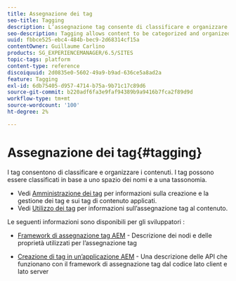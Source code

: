 ```yaml
---
title: Assegnazione dei tag
seo-title: Tagging
description: L’assegnazione tag consente di classificare e organizzare i contenuti
seo-description: Tagging allows content to be categorized and organized
uuid: fbbce525-ebc4-484b-bec9-2d68314cf15a
contentOwner: Guillaume Carlino
products: SG_EXPERIENCEMANAGER/6.5/SITES
topic-tags: platform
content-type: reference
discoiquuid: 2d0835e0-5602-49a9-b9ad-636ce5a8ad2a
feature: Tagging
exl-id: 6db75405-d957-4714-b75a-9b71c17c89d6
source-git-commit: b220adf6fa3e9faf94389b9a9416b7fca2f89d9d
workflow-type: tm+mt
source-wordcount: '100'
ht-degree: 2%

---
```


# Assegnazione dei tag{#tagging}

I tag consentono di classificare e organizzare i contenuti. I tag possono essere classificati in base a uno spazio dei nomi e a una tassonomia.

* Vedi [Amministrazione dei tag](/help/sites-administering/tags.md) per informazioni sulla creazione e la gestione dei tag e sui tag di contenuto applicati.
* Vedi [Utilizzo dei tag](/help/sites-authoring/tags.md) per informazioni sull’assegnazione tag al contenuto.

Le seguenti informazioni sono disponibili per gli sviluppatori :

* [Framework di assegnazione tag AEM](/help/sites-developing/framework.md) - Descrizione dei nodi e delle proprietà utilizzati per l’assegnazione tag

* [Creazione di tag in un’applicazione AEM](/help/sites-developing/building.md) - Una descrizione delle API che funzionano con il framework di assegnazione tag dal codice lato client e lato server
